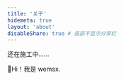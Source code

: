 ```yaml
---
title: '关于'
hidemeta: true
layout: 'about'
disableShare: true # 底部不显示分享栏
---
```


还在施工中......

<!--\more-->

👋Hi！我是 wemsx.